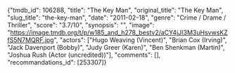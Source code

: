 {"tmdb_id": 106288, "title": "The Key Man", "original_title": "The Key Man", "slug_title": "the-key-man", "date": "2011-02-18", "genre": "Crime / Drame / Thriller", "score": "3.7/10", "synopsis": "", "image": "https://image.tmdb.org/t/p/w185_and_h278_bestv2/aCY4jJI3M3uHsvwsKZfS5N7MQRF.jpg", "actors": ["Hugo Weaving (Vincent)", "Brian Cox (Irving)", "Jack Davenport (Bobby)", "Judy Greer (Karen)", "Ben Shenkman (Martin)", "Joshua Rush (Actor (uncredited))"], "comments": [], "recommandations_id": [253307]}